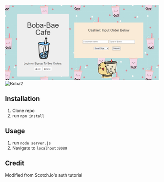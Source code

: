 ![Boba](public/bobacafe.png)
![Boba2](public/cafeboba2.png)


## Installation

1. Clone repo
2. run `npm install`

## Usage

1. run `node server.js`
2. Navigate to `localhost:8080`

## Credit

Modified from Scotch.io's auth tutorial
